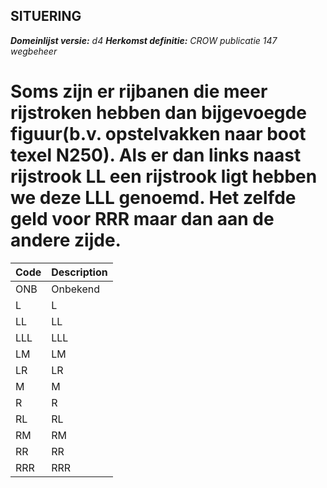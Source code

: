 ## SITUERING

*__Domeinlijst versie:__ d4*
*__Herkomst definitie:__ CROW publicatie 147 wegbeheer*

# Soms zijn er rijbanen die meer rijstroken hebben dan bijgevoegde figuur(b.v. opstelvakken naar boot texel N250). Als er dan links naast rijstrook LL een rijstrook ligt hebben we deze LLL genoemd. Het zelfde geld voor RRR maar dan aan de andere zijde.

|__Code__ |__Description__	|
|	---	|	---	|
| ONB | Onbekend |
| L | L |
| LL | LL |
| LLL | LLL |
| LM | LM |
| LR | LR |
| M | M |
| R | R |
| RL | RL |
| RM | RM |
| RR | RR |
| RRR | RRR |

